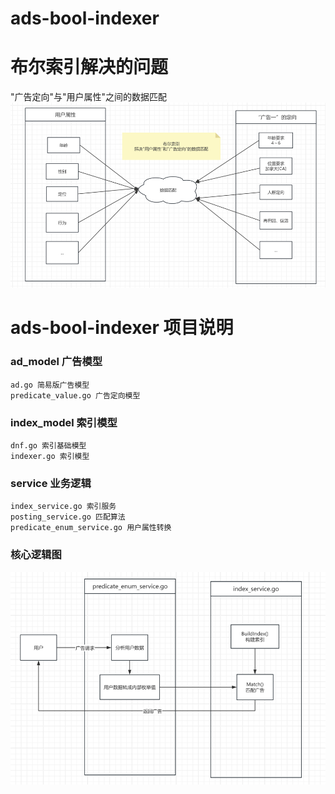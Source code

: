 # ads-bool-indexer

# 布尔索引解决的问题

"广告定向"与"用户属性"之间的数据匹配
![img.png](img.png)

# ads-bool-indexer 项目说明

### ad_model 广告模型

    ad.go 简易版广告模型
    predicate_value.go 广告定向模型

### index_model 索引模型

    dnf.go 索引基础模型
    indexer.go 索引模型

### service 业务逻辑
    index_service.go 索引服务
    posting_service.go 匹配算法
    predicate_enum_service.go 用户属性转换

### 核心逻辑图
![img_1.png](img_1.png)
